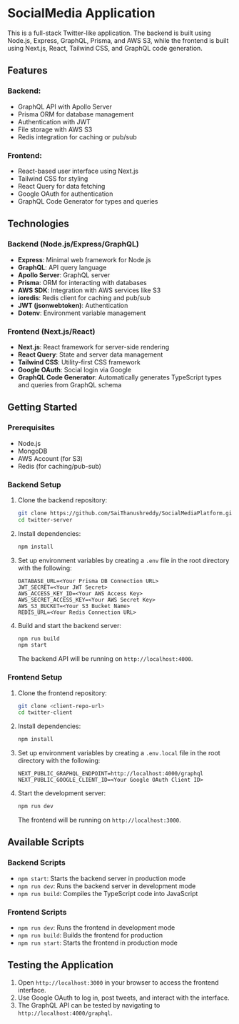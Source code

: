 # SocialMedia Application

This is a full-stack Twitter-like application. The backend is built using Node.js, Express, GraphQL, Prisma, and AWS S3, while the frontend is built using Next.js, React, Tailwind CSS, and GraphQL code generation.

## Features

### Backend:
- GraphQL API with Apollo Server
- Prisma ORM for database management
- Authentication with JWT
- File storage with AWS S3
- Redis integration for caching or pub/sub

### Frontend:
- React-based user interface using Next.js
- Tailwind CSS for styling
- React Query for data fetching
- Google OAuth for authentication
- GraphQL Code Generator for types and queries

## Technologies

### Backend (Node.js/Express/GraphQL)
- **Express**: Minimal web framework for Node.js
- **GraphQL**: API query language
- **Apollo Server**: GraphQL server
- **Prisma**: ORM for interacting with databases
- **AWS SDK**: Integration with AWS services like S3
- **ioredis**: Redis client for caching and pub/sub
- **JWT (jsonwebtoken)**: Authentication
- **Dotenv**: Environment variable management

### Frontend (Next.js/React)
- **Next.js**: React framework for server-side rendering
- **React Query**: State and server data management
- **Tailwind CSS**: Utility-first CSS framework
- **Google OAuth**: Social login via Google
- **GraphQL Code Generator**: Automatically generates TypeScript types and queries from GraphQL schema

## Getting Started

### Prerequisites
- Node.js
- MongoDB
- AWS Account (for S3)
- Redis (for caching/pub-sub)

### Backend Setup

1. Clone the backend repository:

   ```bash
   git clone https://github.com/SaiThanushreddy/SocialMediaPlatform.git
   cd twitter-server
   ```

2. Install dependencies:

   ```bash
   npm install
   ```

3. Set up environment variables by creating a `.env` file in the root directory with the following:

   ```plaintext
   DATABASE_URL=<Your Prisma DB Connection URL>
   JWT_SECRET=<Your JWT Secret>
   AWS_ACCESS_KEY_ID=<Your AWS Access Key>
   AWS_SECRET_ACCESS_KEY=<Your AWS Secret Key>
   AWS_S3_BUCKET=<Your S3 Bucket Name>
   REDIS_URL=<Your Redis Connection URL>
   ```

4. Build and start the backend server:

   ```bash
   npm run build
   npm start
   ```

   The backend API will be running on `http://localhost:4000`.

### Frontend Setup

1. Clone the frontend repository:

   ```bash
   git clone <client-repo-url>
   cd twitter-client
   ```

2. Install dependencies:

   ```bash
   npm install
   ```

3. Set up environment variables by creating a `.env.local` file in the root directory with the following:

   ```plaintext
   NEXT_PUBLIC_GRAPHQL_ENDPOINT=http://localhost:4000/graphql
   NEXT_PUBLIC_GOOGLE_CLIENT_ID=<Your Google OAuth Client ID>
   ```

4. Start the development server:

   ```bash
   npm run dev
   ```

   The frontend will be running on `http://localhost:3000`.

## Available Scripts

### Backend Scripts
- `npm start`: Starts the backend server in production mode
- `npm run dev`: Runs the backend server in development mode
- `npm run build`: Compiles the TypeScript code into JavaScript

### Frontend Scripts
- `npm run dev`: Runs the frontend in development mode
- `npm run build`: Builds the frontend for production
- `npm run start`: Starts the frontend in production mode

## Testing the Application

1. Open `http://localhost:3000` in your browser to access the frontend interface.
2. Use Google OAuth to log in, post tweets, and interact with the interface.
3. The GraphQL API can be tested by navigating to `http://localhost:4000/graphql`.
